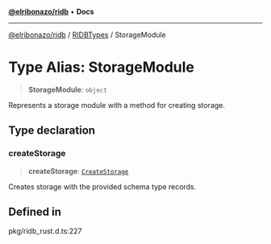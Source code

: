 [**@elribonazo/ridb**](../../../README.md) • **Docs**

***

[@elribonazo/ridb](../../../README.md) / [RIDBTypes](../README.md) / StorageModule

# Type Alias: StorageModule

> **StorageModule**: `object`

Represents a storage module with a method for creating storage.

## Type declaration

### createStorage

> **createStorage**: [`CreateStorage`](CreateStorage.md)

Creates storage with the provided schema type records.

## Defined in

pkg/ridb\_rust.d.ts:227
